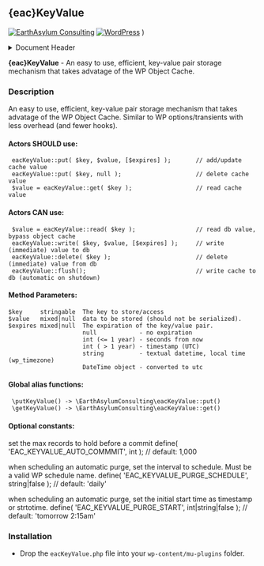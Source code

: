 ## {eac}KeyValue
[![EarthAsylum Consulting](https://img.shields.io/badge/EarthAsylum-Consulting-0?&labelColor=6e9882&color=707070)](https://earthasylum.com/)
[![WordPress](https://img.shields.io/badge/WordPress-Plugins-grey?logo=wordpress&labelColor=blue)](https://wordpress.org/plugins/search/EarthAsylum/)
)

<details><summary>Document Header</summary>

Plugin URI:             https://github.com/EarthAsylum/eacKeyValue  
Author:                 [EarthAsylum Consulting](https://www.earthasylum.com)  
Stable tag:             1.0.0  
Last Updated:           06-Jun-2025  
Requires at least:      5.8  
Tested up to:           6.8  
Requires PHP:           8.1  
Contributors:           [earthasylum](https://github.com/earthasylum),[kevinburkholder](https://profiles.wordpress.org/kevinburkholder)  
License:				GPLv3 or later  
License URI:			https://www.gnu.org/licenses/gpl.html  
GitHub URI:             https://github.com/EarthAsylum/eacKeyValue  

</details>

**{eac}KeyValue** - An easy to use, efficient, key-value pair storage mechanism that takes advatage of the WP Object Cache.

### Description

An easy to use, efficient, key-value pair storage mechanism that takes advatage of the WP Object Cache.
Similar to WP options/transients with less overhead (and fewer hooks).

#### Actors SHOULD use:

     eacKeyValue::put( $key, $value, [$expires] );       // add/update cache value
     eacKeyValue::put( $key, null );                     // delete cache value
     $value = eacKeyValue::get( $key );                  // read cache value

#### Actors CAN use:

     $value = eacKeyValue::read( $key );                 // read db value, bypass object cache
     eacKeyValue::write( $key, $value, [$expires] );     // write (immediate) value to db
     eacKeyValue::delete( $key );                        // delete (immediate) value from db
     eacKeyValue::flush();                               // write cache to db (automatic on shutdown)

#### Method Parameters:

    $key     stringable  The key to store/access
    $value   mixed|null  data to be stored (should not be serialized).
    $expires mixed|null  The expiration of the key/value pair.
                         null            - no expiration
                         int (<= 1 year) - seconds from now
                         int ( > 1 year) - timestamp (UTC)
                         string          - textual datetime, local time (wp_timezone)
                         DateTime object - converted to utc

#### Global alias functions:

     \putKeyValue() -> \EarthAsylumConsulting\eacKeyValue::put()
     \getKeyValue() -> \EarthAsylumConsulting\eacKeyValue::get()

#### Optional constants:

 set the max records to hold before a commit
     define( 'EAC_KEYVALUE_AUTO_COMMMIT', int );             //  default: 1,000

 when scheduling an automatic purge, set the interval to schedule. Must be a valid WP schedule name.
     define( 'EAC_KEYVALUE_PURGE_SCHEDULE', string|false );  // default: 'daily'

 when scheduling an automatic purge, set the initial start time as timestamp or strtotime.
     define( 'EAC_KEYVALUE_PURGE_START', int|string|false ); // default: 'tomorrow 2:15am'


### Installation

-   Drop the `eacKeyValue.php` file into your `wp-content/mu-plugins` folder.

